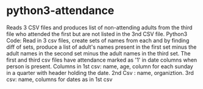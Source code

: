 # python3-attendance
Reads 3 CSV files and produces list of non-attending adults from the third file who attended the first but are not listed in the 3nd CSV file.
Python3 Code: Read in 3 csv files, create sets of names from each and by finding diff of sets,
produce a list of adult's names present in the first set minus the adult names in the second set 
minus the adult names in the third set. 
The first and third csv files have attendance marked as '1' in date columns when person is present. 
Columns in 1st csv: name, age, column for each sunday in a quarter with header holding the date. 
2nd Csv : name, organiztion. 
3rd csv: name, columns for dates as in 1st csv
